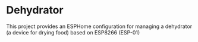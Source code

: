 # Dehydrator
This project provides an ESPHome configuration for managing a dehydrator (a device for drying food) based on ESP8266 (ESP-01)
